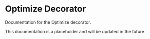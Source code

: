 # Optimize Decorator

Documentation for the Optimize decorator.

This documentation is a placeholder and will be updated in the future.
